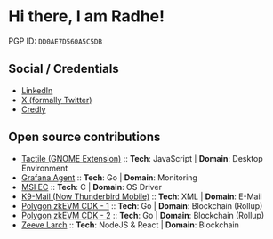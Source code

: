# Hi there, I am Radhe!

PGP ID: `DD0AE7D560A5C5DB`

## Social / Credentials

- [LinkedIn](https://www.linkedin.com/in/jastisriradheshyam/)
- [X (formally Twitter)](https://twitter.com/j_sriradheshyam)
- [Credly](https://www.credly.com/users/jastisriradheshyam)

## Open source contributions

- [Tactile (GNOME Extension)](https://gitlab.com/lundal/tactile/-/merge_requests/8) :: **Tech**: JavaScript | **Domain**: Desktop Environment
- [Grafana Agent](https://github.com/grafana/agent/pull/3800) :: **Tech**: Go | **Domain**: Monitoring
- [MSI EC](https://github.com/BeardOverflow/msi-ec/pull/39) :: **Tech**: C | **Domain**: OS Driver
- [K9-Mail (Now Thunderbird Mobile)](https://github.com/thundernest/k-9/pull/5104) :: **Tech**: XML | **Domain**: E-Mail
- [Polygon zkEVM CDK - 1](https://github.com/0xPolygon/cdk-data-availability/pull/11) :: **Tech**: Go | **Domain**: Blockchain (Rollup)
- [Polygon zkEVM CDK - 2](https://github.com/0xPolygon/cdk-data-availability/pull/12) :: **Tech**: Go | **Domain**: Blockchain (Rollup)
- [Zeeve Larch](https://github.com/Zeeve-App/larch/commits?author=radhe-zeeve) :: **Tech**: NodeJS & React | **Domain**: Blockchain
